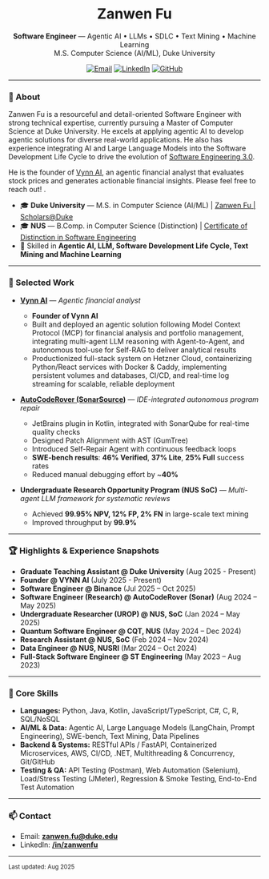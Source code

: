 <!-- Profile README for https://github.com/Fuzanwenn -->
<h1 align="center">Zanwen Fu</h1>
<p align="center">
  <b>Software Engineer</b> — Agentic AI • LLMs • SDLC • Text Mining • Machine Learning  
  <br/>
  M.S. Computer Science (AI/ML), Duke University
</p>

<p align="center">
  <a href="mailto:zanwen.fu@duke.edu"><img alt="Email" src="https://img.shields.io/badge/Email-zanwen.fu%40duke.edu-red"></a>
  <a href="https://www.linkedin.com/in/zanwenfu"><img alt="LinkedIn" src="https://img.shields.io/badge/LinkedIn-@zanwenfu-blue?logo=linkedin"></a>
  <a href="https://github.com/Fuzanwenn"><img alt="GitHub" src="https://img.shields.io/badge/GitHub-Fuzanwenn-181717?logo=github&logoColor=white"></a>
</p>

---

### 👋 About
Zanwen Fu is a resourceful and detail-oriented Software Engineer with strong technical expertise, currently pursuing a Master of Computer Science at Duke University. He excels at applying agentic AI to develop agentic solutions for diverse real-world applications. He also has experience integrating AI and Large Language Models into the Software Development Life Cycle to drive the evolution of [Software Engineering 3.0](https://arxiv.org/pdf/2410.06107).

He is the founder of [Vynn AI](https://vynnai.com/), an agentic financial analyst that evaluates stock prices and generates actionable financial insights. Please feel free to reach out! .

- 🎓 **Duke University** — M.S. in Computer Science (AI/ML) | [Zanwen Fu | Scholars@Duke](https://scholars.duke.edu/person/Zanwen.Fu)
- 🎓 **NUS** — B.Comp. in Computer Science (Distinction) | [Certificate of Distinction in Software Engineering](https://credentials.nus.edu.sg/346bcd58-698f-436c-af79-cb9bcf198d08#acc.r9iEKF7h)
- 🧪 Skilled in **Agentic AI, LLM, Software Development Life Cycle, Text Mining and Machine Learning**  

---

### 🚀 Selected Work

- [**Vynn AI**](https://vynnai.com/) — *Agentic financial analyst*
  - **Founder of Vynn AI**
  - Built and deployed an agentic solution following Model Context Protocol (MCP) for financial analysis and portfolio management, integrating multi-agent LLM reasoning with Agent-to-Agent, and autonomous tool-use for Self-RAG to deliver analytical results
  - Productionized full-stack system on Hetzner Cloud, containerizing Python/React services with Docker & Caddy, implementing persistent volumes and databases, CI/CD, and real-time log streaming for scalable, reliable deployment

- [**AutoCodeRover (SonarSource)**](https://www.sonarsource.com/company/press-releases/sonar-acquires-autocoderover-to-supercharge-developers-with-ai-agents/) — *IDE-integrated autonomous program repair*  
  - JetBrains plugin in Kotlin, integrated with SonarQube for real-time quality checks  
  - Designed Patch Alignment with AST (GumTree)  
  - Introduced Self-Repair Agent with continuous feedback loops  
  - **SWE-bench results**: **46% Verified**, **37% Lite**, **25% Full** success rates  
  - Reduced manual debugging effort by ~**40%**

- **Undergraduate Research Opportunity Program (NUS SoC)** — *Multi-agent LLM framework for systematic reviews*  
  - Achieved **99.95% NPV, 12% FP, 2% FN** in large-scale text mining  
  - Improved throughput by **99.9%**

---

### 🏆 Highlights & Experience Snapshots
- **Graduate Teaching Assistant @ Duke University** (Aug 2025 - Present)
- **Founder @ VYNN AI** (July 2025 - Present)
- **Software Engineer @ Binance** (Jul 2025 – Oct 2025)
- **Software Engineer (Research) @ AutoCodeRover (Sonar)** (Aug 2024 – May 2025)
- **Undergraduate Researcher (UROP) @ NUS, SoC** (Jan 2024 – May 2025)
- **Quantum Software Engineer @ CQT, NUS** (May 2024 – Dec 2024)
- **Research Assistant @ NUS, SoC** (Feb 2024 – Nov 2024)
- **Data Engineer @ NUS, NUSRI** (Mar 2024 – Oct 2024)
- **Full-Stack Software Engineer @ ST Engineering** (May 2023 – Aug 2023)

---

### 🧰 Core Skills
- **Languages:** Python, Java, Kotlin, JavaScript/TypeScript, C#, C, R, SQL/NoSQL  
- **AI/ML & Data:** Agentic AI, Large Language Models (LangChain, Prompt Engineering), SWE-bench, Text Mining, Data Pipelines  
- **Backend & Systems:** RESTful APIs / FastAPI, Containerized Microservices, AWS, CI/CD, .NET, Multithreading & Concurrency, Git/GitHub  
- **Testing & QA:** API Testing (Postman), Web Automation (Selenium), Load/Stress Testing (JMeter), Regression & Smoke Testing, End-to-End Test Automation  

---

### 📫 Contact
- Email: **zanwen.fu@duke.edu**  
- LinkedIn: [**/in/zanwenfu**](https://www.linkedin.com/in/zanwenfu/)

---

<sub>Last updated: Aug 2025</sub>
